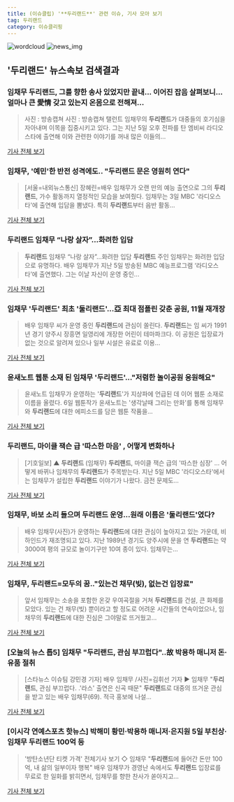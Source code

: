 ```yaml
---
title: (이슈클립) '**두리랜드**' 관련 이슈, 기사 모아 보기
tag: 두리랜드
category: 이슈클리핑
---
```

![wordcloud](https://s3.ap-northeast-2.amazonaws.com/lyrics101-wordcloud/2018-09-06-1536226226.png)
![news_img](https://user-images.githubusercontent.com/42597476/44507050-1206f400-a6e4-11e8-8d98-7ffbfebb353f.png)
## **'**두리랜드**'** 뉴스속보 검색결과
### 임채무 **두리랜드**, 그를 향한 송사 있었지만 끝내... 이어진 잡음 살펴보니... 얼마나 큰 愛情 갖고 있는지 온몸으로 전해져...

>사진 : 방송캡쳐 사진 : 방송캡쳐 탤런트 임채무의 **두리랜드**가 대중들의 호기심을 자아내며 이목을 집중시키고 있다. 그는 지난 5일 오후 전파를 탄 엠비씨 라디오스타에 출연해 이와 관련한 이야기를 꺼내 많은 이들의...

<a href="http://www.mediajeju.com/news/articleView.html?idxno=309268" target="_blank">기사 전체 보기</a>

### 임채무, '예민'한 반전 성격에도.. "**두리랜드** 문은 영원히 연다"

>[서울=내외뉴스통신] 장혜린=배우 임채무가 오랜 만의 예능 출연으로 그의 **두리랜드**, 가수 활동까지 열정적인 모습을 보여줬다. 임채무는 3일 MBC '라디오스타'에 출연해 입담을 뽐냈다. 특히 **두리랜드**부터 음반 활동...

<a href="http://www.nbnnews.co.kr/news/articleView.html?idxno=174844" target="_blank">기사 전체 보기</a>

### **두리랜드** 임채무 “나랑 살자”…화려한 입담

>**두리랜드** 임채무 “나랑 살자”…화려한 입담 **두리랜드** 주인 임채무는 화려한 입담으로 유명하다. 배우 임채무가 지난 5일 방송된 MBC 예능프로그램 ‘라디오스타’에 출연했다. 그는 이날 자신이 운영 중인...

<a href="http://mbnmoney.mbn.co.kr/news/view?news_no=MM1003324776" target="_blank">기사 전체 보기</a>

### 임채무 '**두리랜드**' 최초 '둘리랜드'...亞 최대 점폴린 갖춘 공원, 11월 재개장

>배우 임채무 씨가 운영 중인 **두리랜드**에 관심이 쏠린다. **두리랜드**는 임 씨가 1991년 경기 양주시 장흥면 일영리에 개장한 어린이 테마파크다. 이 공원은 입장료가 없는 것으로 알려져 있으나 일부 시설은 유료로 이용...

<a href="http://www.kookje.co.kr/news2011/asp/newsbody.asp?code=0300&key=20180906.99099002352" target="_blank">기사 전체 보기</a>

### 윤새노트 웹툰 소재 된 임채무 '**두리랜드**'…"저렴한 놀이공원 응원해요"

>윤새노트 임채무가 운영하는 '**두리랜드**'가 지상파에 언급된 데 이어 웹툰 소재로 이름을 올렸다. 6일 웹툰작가 윤새노트는 '생각날때 그리는 만화'를 통해 임채무와 **두리랜드**에 대한 에피소드를 담은 웹툰 작품을...

<a href="http://www.betanews.net:8080/article/904937.html" target="_blank">기사 전체 보기</a>

### **두리랜드**, 마이클 잭슨 급 '따스한 마음' , 어떻게 변화하나

>[기호일보] ▲ **두리랜드** (임채무) **두리랜드**, 마이클 잭슨 급의 '따스한 심장' ... 어떻게 바뀌나 임채무의 **두리랜드**가 주목받는다. 지난 5일 MBC '라디오스타'에서는 임채무가 설립한 **두리랜드** 이야기가 나왔다. 금전 문제도...

<a href="http://www.kihoilbo.co.kr/?mod=news&act=articleView&idxno=767621" target="_blank">기사 전체 보기</a>

### 임채무, 바보 소리 들으며 **두리랜드** 운영…원래 이름은 '둘리랜드'였다?

>배우 임채무(사진)가 운영하는 **두리랜드**에 대한 관심이 높아지고 있는 가운데, 비하인드가 재조명되고 있다. 지난 1989년 경기도 양주시에 문을 연 **두리랜드**는 약 3000여 평의 규모로 놀이기구만 10여 종이 있다. 임채무는...

<a href="http://www.segye.com/content/html/2018/09/06/20180906003152.html?OutUrl=naver" target="_blank">기사 전체 보기</a>

### 임채무, **두리랜드**=모두의 꿈.."있는건 채무(빚), 없는건 입장료"

>앞서 임채무는 소송을 포함한 온갖 우여곡절을 거쳐 **두리랜드**를 건설, 큰 화제를 모았다. 있는 건 채무(빚) 뿐이라고 할 정도로 어려운 시간들의 연속이었으나, 임채무의 **두리랜드**에 대한 진심은 그야말로 뜨거웠고...

<a href="http://enews24.tving.com/news/article.asp?nsID=1300481" target="_blank">기사 전체 보기</a>

### [오늘의 뉴스 톱5] 임채무 "**두리랜드**, 관심 부끄럽다"..故 박용하 매니저 돈·유품 절취

>[스타뉴스 이슈팀 강민경 기자] 배우 임채무 /사진=김휘선 기자 ▶ 임채무 "**두리랜드**, 관심 부끄럽다. .'라스' 출연은 신곡 때문" **두리랜드**로 대중의 뜨거운 관심을 받고 있는 배우 임채무(69). 적극 홍보에 나설...

<a href="http://star.mt.co.kr/stview.php?no=2018090616482813862" target="_blank">기사 전체 보기</a>

### [이시각 연예스포츠 핫뉴스] 박해미 황민·박용하 매니저·은지원 5일 부친상·임채무 **두리랜드** 100억 등

>'방탄소년단 티켓 가격' 전체기사 보기 ◇ 임채무 "**두리랜드**에 들어간 돈만 100억, 내 삶의 일부이자 행복" 배우 임채무가 경영난 속에서도 **두리랜드** 입장료를 무료로 한 일화를 밝히면서, 임채무를 향한 찬사가 쏟아지고...

<a href="http://www.etoday.co.kr/news/section/newsview.php?idxno=1660885" target="_blank">기사 전체 보기</a>


